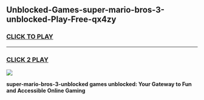
## Unblocked-Games-super-mario-bros-3-unblocked-Play-Free-qx4zy
<h3>
<a href="https://premium76.site?title=super-mario-bros-3-unblocked&ref=23A">CLICK TO PLAY</a></h3>
<hr>

<h3>
<a href="https://premium76.site?title=super-mario-bros-3-unblocked&ref=23A">CLICK 2 PLAY</a>
  
</h3>

<a href="https://premium76.site?title=super-mario-bros-3-unblocked&ref=23A"><img src="https://clearcache.store/games.png"></a>


**super-mario-bros-3-unblocked games unblocked: Your Gateway to Fun and Accessible Online Gaming**
